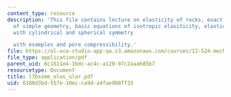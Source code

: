 ```yaml
---
content_type: resource
description: 'This file contains lecture on elasticity of rocks, exact elastic treatment
  of simple geometry, basic equations of isotropic elasiticity, elasticity in problems
  with cylindrical and spherical symmetry

  with examples and pore compressibility.'
file: https://ol-ocw-studio-app-qa.s3.amazonaws.com/courses/12-524-mechanical-properties-of-rocks-fall-2005/8380d3bd557e10ecca9da4fae908ff33_l7bsome_elas_ular.pdf
file_type: application/pdf
parent_uid: 6c1611e4-16dc-ac4c-a120-97c2aaa685b7
resourcetype: Document
title: l7bsome_elas_ular.pdf
uid: 8380d3bd-557e-10ec-ca9d-a4fae908ff33
---
```


